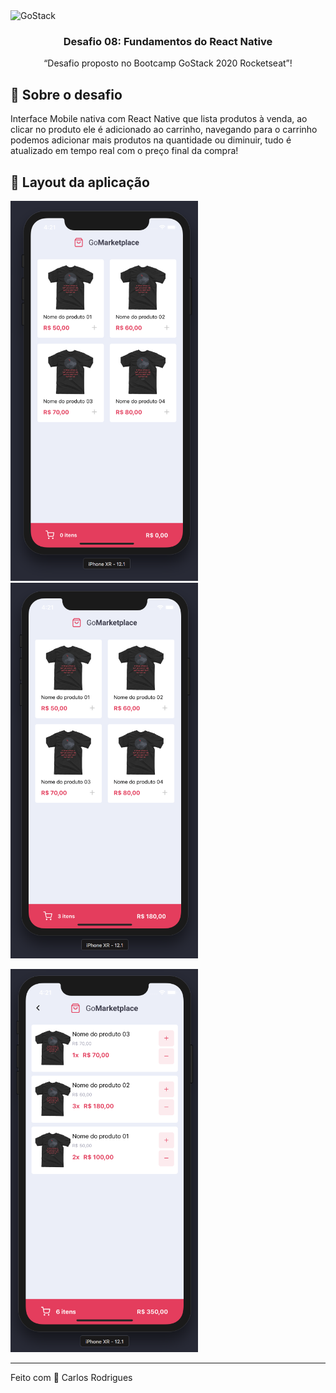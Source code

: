 <img alt="GoStack" src="https://storage.googleapis.com/golden-wind/bootcamp-gostack/header-desafios.png" />

<h3 align="center">
  Desafio 08: Fundamentos do React Native
</h3>

<p align="center">“Desafio proposto no Bootcamp GoStack 2020 Rocketseat”!</blockquote>

## :rocket: Sobre o desafio

Interface Mobile nativa com React Native que lista produtos à venda, ao clicar no produto ele é adicionado ao carrinho, navegando para o carrinho podemos adicionar mais produtos na quantidade ou diminuir, tudo é atualizado em tempo real com o preço final da compra!

## 💅 Layout da aplicação
<p float="left">
  <img src="./iphone_img1.png" width="300px">
  <img src="./iphone_img2.png" width="300px">
</p>

<img src="./iphone_img3.png" width="300px">

---

Feito com 💜 Carlos Rodrigues
